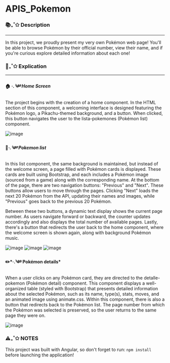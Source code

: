 # APIS_Pokemon

### 📚₊˚✩ Description
 ___
In this project, we proudly present my very own Pokémon web page!
You'll be able to browse Pokémon by their official number, view their name, and if you're curious explore detailed information about each one!
 
### 🌱₊˚✩ Explication
____
#### 🏠 *·.༄࿔ Home Screen*

The project begins with the creation of a home component. In the HTML section of this component, a welcoming interface is designed featuring the Pokémon logo, a Pikachu-themed background, and a button. When clicked, this button navigates the user to the lista-pokemones (Pokémon list) component.

![image](https://github.com/user-attachments/assets/d313ccfe-3f87-40b8-ae58-8b2d8a2eba75)

#### 📙*·.༄࿔ Pokemon list*

In this list component, the same background is maintained, but instead of the welcome screen, a page filled with Pokémon cards is displayed. These cards are built using Bootstrap, and each includes a Pokémon image (sourced from a game) along with the corresponding name. At the bottom of the page, there are two navigation buttons: "Previous" and "Next". These buttons allow users to move through the pages. Clicking "Next" loads the next 20 Pokémon from the API, updating their names and images, while "Previous" goes back to the previous 20 Pokémon.

Between these two buttons, a dynamic text display shows the current page number. As users navigate forward or backward, the counter updates accordingly and also displays the total number of available pages. Lastly, there's a button that redirects the user back to the home component, where the welcome screen is shown again, along with background Pokémon music.

![image](https://github.com/user-attachments/assets/4dcce83f-b390-463c-ace9-58177d185994)
![image](https://github.com/user-attachments/assets/f412b047-1939-4945-8e53-31034a3d5056)
![image](https://github.com/user-attachments/assets/639a8957-d764-4a94-b60f-702da524ecf5)

#### ✏️*·.༄࿔ Pokémon details*

When a user clicks on any Pokémon card, they are directed to the detalle-pokemon (Pokémon detail) component. This component displays a well-organized table (styled with Bootstrap) that presents detailed information about the selected Pokémon, such as its name, type(s), stats, moves, and an animated image using animate.css. Within this component, there is also a button that redirects back to the Pokémon list. The page number from which the Pokémon was selected is preserved, so the user returns to the same page they were on.

![image](https://github.com/user-attachments/assets/cff6be1c-d96b-4326-a543-0da01157b899)

### ⚠️₊˚✩ NOTES

This project was built with Angular, so don't forget to run: 
```npm install```
before launching the application!
